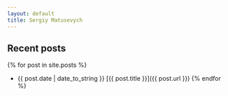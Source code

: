 ```yaml
---
layout: default
title: Sergiy Matusevych
---
```


## Recent posts

{% for post in site.posts %}
* {{ post.date | date_to_string }} [{{ post.title }}]({{ post.url }})
{% endfor %}
